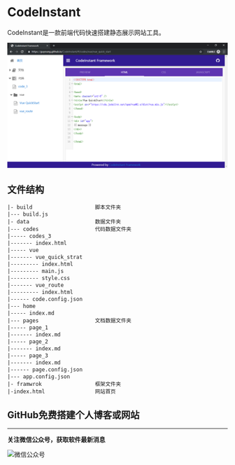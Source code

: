 CodeInstant
===================================

CodeInstant是一款前端代码快速搭建静态展示网站工具。

![CodeInstant](doc/images/code_instant_01.png)

## 文件结构

    |- build                    脚本文件夹
    |--- build.js
    |- data                     数据文件夹
    |--- codes                  代码数据文件夹
    |----- codes_3
    |------- index.html
    |----- vue
    |------- vue_quick_strat    
    |--------- index.html
    |--------- main.js
    |--------- style.css
    |------- vue_route
    |--------- index.html
    |------ code.config.json    
    |--- home
    |----- index.md
    |--- pages                  文档数据文件夹                 
    |----- page_1
    |------- index.md
    |----- page_2
    |------- index.md
    |----- page_3
    |------- index.md
    |------ page.config.json
    |--- app.config.json
    |- framwrok                 框架文件夹
    |-index.html                网站首页



## GitHub免费搭建个人博客或网站







------------------------------------------------

**关注微信公众号，获取软件最新消息**

![微信公众号](https://mmbiz.qlogo.cn/mmbiz_jpg/5IMiaY073fa7zxH6f5q5EticlwZPsYQtUnpYHspNiczmNyjtCXnR7LAmvpstK4EycfzIQkciboLh1qtWRcCibEPuDhA/0?wx_fmt=jpeg)
